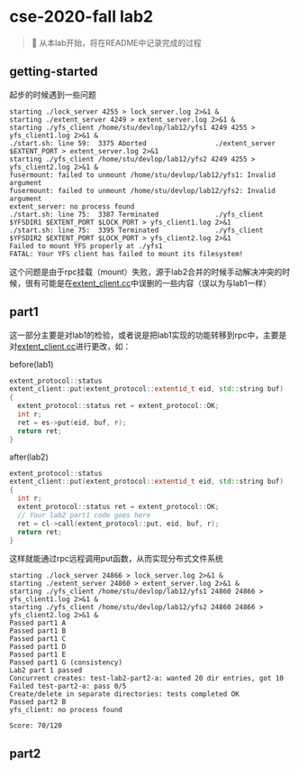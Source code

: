 # cse-2020-fall lab2

> 📕 从本lab开始，将在README中记录完成的过程

## getting-started

起步的时候遇到一些问题

```shell
starting ./lock_server 4255 > lock_server.log 2>&1 &
starting ./extent_server 4249 > extent_server.log 2>&1 &
starting ./yfs_client /home/stu/devlop/lab12/yfs1 4249 4255 > yfs_client1.log 2>&1 &
./start.sh: line 59:  3375 Aborted                 ./extent_server $EXTENT_PORT > extent_server.log 2>&1
starting ./yfs_client /home/stu/devlop/lab12/yfs2 4249 4255 > yfs_client2.log 2>&1 &
fusermount: failed to unmount /home/stu/devlop/lab12/yfs1: Invalid argument
fusermount: failed to unmount /home/stu/devlop/lab12/yfs2: Invalid argument
extent_server: no process found
./start.sh: line 75:  3387 Terminated              ./yfs_client $YFSDIR1 $EXTENT_PORT $LOCK_PORT > yfs_client1.log 2>&1
./start.sh: line 75:  3395 Terminated              ./yfs_client $YFSDIR2 $EXTENT_PORT $LOCK_PORT > yfs_client2.log 2>&1
Failed to mount YFS properly at ./yfs1
FATAL: Your YFS client has failed to mount its filesystem!
```

这个问题是由于rpc挂载（mount）失败，源于lab2合并的时候手动解决冲突的时候，很有可能是在[extent_client.cc](./extent_client.cc)中误删的一些内容（误以为与lab1一样）

## part1

这一部分主要是对lab1的检验，或者说是把lab1实现的功能转移到rpc中，主要是对[extent_client.cc](./extent_client.cc)进行更改，如：

before(lab1)

```cpp
extent_protocol::status
extent_client::put(extent_protocol::extentid_t eid, std::string buf)
{
  extent_protocol::status ret = extent_protocol::OK;
  int r;
  ret = es->put(eid, buf, r);
  return ret;
}
```

after(lab2)

```cpp
extent_protocol::status
extent_client::put(extent_protocol::extentid_t eid, std::string buf)
{
  int r;
  extent_protocol::status ret = extent_protocol::OK;
  // Your lab2 part1 code goes here
  ret = cl->call(extent_protocol::put, eid, buf, r);
  return ret;
}
```

这样就能通过rpc远程调用put函数，从而实现分布式文件系统

```shell
starting ./lock_server 24866 > lock_server.log 2>&1 &
starting ./extent_server 24860 > extent_server.log 2>&1 &
starting ./yfs_client /home/stu/devlop/lab12/yfs1 24860 24866 > yfs_client1.log 2>&1 &
starting ./yfs_client /home/stu/devlop/lab12/yfs2 24860 24866 > yfs_client2.log 2>&1 &
Passed part1 A
Passed part1 B
Passed part1 C
Passed part1 D
Passed part1 E
Passed part1 G (consistency)
Lab2 part 1 passed
Concurrent creates: test-lab2-part2-a: wanted 20 dir entries, got 10
Failed test-part2-a: pass 0/5
Create/delete in separate directories: tests completed OK
Passed part2 B
yfs_client: no process found

Score: 70/120
```

## part2
